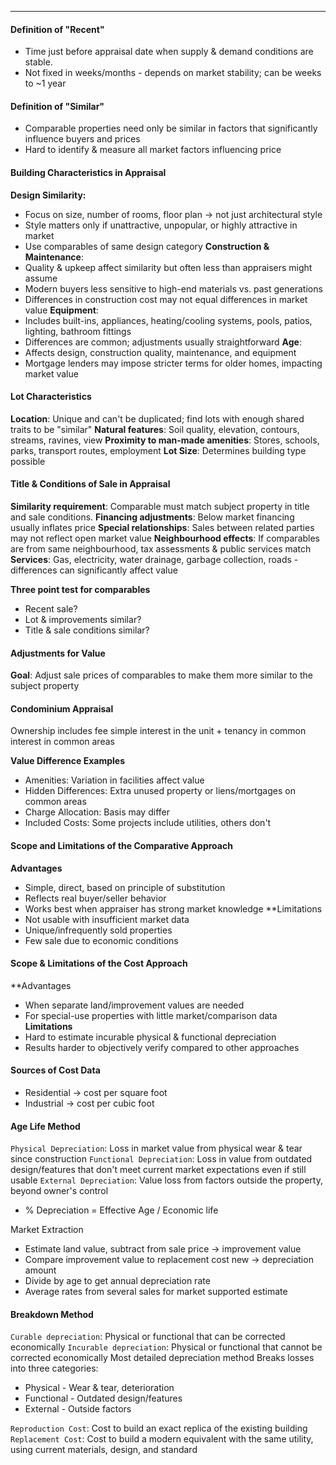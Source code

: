 ***
#### Definition of "Recent"
* Time just before appraisal date when supply & demand conditions are stable.
* Not fixed in weeks/months - depends on market stability; can be weeks to ~1 year

#### Definition of "Similar"
* Comparable properties need only be similar in factors that significantly influence buyers and prices
* Hard to identify & measure all market factors influencing price

#### Building Characteristics in Appraisal
**Design Similarity:**
* Focus on size, number of rooms, floor plan -> not just architectural style
* Style matters only if unattractive, unpopular, or highly attractive in market
* Use comparables of same design category
**Construction & Maintenance**:
* Quality & upkeep affect similarity but often less than appraisers might assume
* Modern buyers less sensitive to high-end materials vs. past generations
* Differences in construction cost may not equal differences in market value
**Equipment**:
* Includes built-ins, appliances, heating/cooling systems, pools, patios, lighting, bathroom fittings
* Differences are common; adjustments usually straightforward
**Age**:
* Affects design, construction quality, maintenance, and equipment
* Mortgage lenders may impose stricter terms for older homes, impacting market value

#### Lot Characteristics
**Location**: Unique and can't be duplicated; find lots with enough shared traits to be "similar"
**Natural features**: Soil quality, elevation, contours, streams, ravines, view
**Proximity to man-made amenities**: Stores, schools, parks, transport routes, employment
**Lot Size**: Determines building type possible

#### Title & Conditions of Sale in Appraisal
**Similarity requirement**: Comparable must match subject property in title and sale conditions.
**Financing adjustments**: Below market financing usually inflates price
**Special relationships**: Sales between related parties may not reflect open market value
**Neighbourhood effects**: If comparables are from same neighbourhood, tax assessments & public services match
**Services**: Gas, electricity, water drainage, garbage collection, roads - differences can significantly affect value

**Three point test for comparables**
* Recent sale?
* Lot & improvements similar?
* Title & sale conditions similar?

#### Adjustments for Value
**Goal**: Adjust sale prices of comparables to make them more similar to the subject property

#### Condominium Appraisal
Ownership includes fee simple interest in the unit + tenancy in common interest in common areas

**Value Difference Examples**
* Amenities: Variation in facilities affect value
* Hidden Differences: Extra unused property or liens/mortgages on common areas
* Charge Allocation: Basis may differ
* Included Costs: Some projects include utilities, others don't

#### Scope and Limitations of the Comparative Approach
**Advantages**
* Simple, direct, based on principle of substitution
* Reflects real buyer/seller behavior
* Works best when appraiser has strong market knowledge
**Limitations
* Not usable with insufficient market data
* Unique/infrequently sold properties
* Few sale due to economic conditions

#### Scope & Limitations of the Cost Approach
**Advantages
* When separate land/improvement values are needed
* For special-use properties with little market/comparison data
**Limitations**
* Hard to estimate incurable physical & functional depreciation
* Results harder to objectively verify compared to other approaches

#### Sources of Cost Data
* Residential -> cost per square foot
* Industrial -> cost per cubic foot

#### Age Life Method
`Physical Depreciation`: Loss in market value from physical wear & tear since construction
`Functional Depreciation`: Loss in value from outdated design/features that don't meet current market expectations even if still usable
`External Depreciation`: Value loss from factors outside the property, beyond owner's control
* % Depreciation = Effective Age / Economic life

Market Extraction
* Estimate land value, subtract from sale price -> improvement value
* Compare improvement value to replacement cost new -> depreciation amount
* Divide by age to get annual depreciation rate
* Average rates from several sales for market supported estimate

#### Breakdown Method
`Curable depreciation`: Physical or functional that can be corrected economically
`Incurable depreciation`: Physical or functional that cannot be corrected economically
Most detailed depreciation method
Breaks losses into three categories:
* Physical - Wear & tear, deterioration
* Functional - Outdated design/features
* External - Outside factors

`Reproduction Cost`: Cost to build an exact replica of the existing building
`Replacement Cost`: Cost to build a modern equivalent with the same utility, using current materials, design, and standard